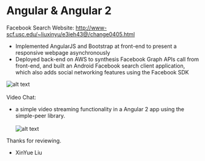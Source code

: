 # Angular & Angular 2


Facebook Search Website: http://www-scf.usc.edu/~liuxinyu/e3ieh43@/change0405.html

- Implemented AngularJS and Bootstrap at front-end to present a responsive webpage asynchronously
- Deployed back-end on AWS to synthesis Facebook Graph APIs call from front-end, and built an Android Facebook search client application, which also adds social networking features using the Facebook SDK 

![alt text](http://www-scf.usc.edu/~liuxinyu/facebook_search.jpg)<br /><br />
Video Chat:
- a simple video streaming functionality in a Angular 2 app using the simple-peer library.<br /><br />
![alt text](http://www-scf.usc.edu/~liuxinyu/videochatss/ss5.png)

Thanks for reviewing.

- XinYue Liu
